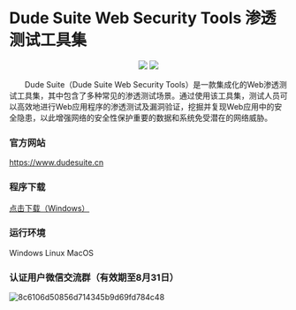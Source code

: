 # Dude Suite Web Security Tools 渗透测试工具集

<p align="center">
    <img src="https://github.com/user-attachments/assets/7d607bc7-be06-4c79-ba58-e318f7be1cbd"> 
     <img src="https://github.com/user-attachments/assets/a4f53275-5126-40b2-8dad-344058858f42"> 
</p>

&emsp;&emsp;Dude Suite（Dude Suite Web Security Tools）是一款集成化的Web渗透测试工具集，其中包含了多种常见的渗透测试场景。通过使用该工具集，测试人员可以高效地进行Web应用程序的渗透测试及漏洞验证，挖掘并复现Web应用中的安全隐患，以此增强网络的安全性保护重要的数据和系统免受潜在的网络威胁。

### 官方网站

https://www.dudesuite.cn 

### 程序下载

[点击下载（Windows）](https://github.com/x364e3ab6/DudeSuite/releases/download/v1.0.0.4/DudeSuite_v1.0.0.4_win_x64.zip)  

### 运行环境
Windows Linux MacOS

### 认证用户微信交流群（有效期至8月31日）
![8c6106d50856d714345b9d69fd784c48](https://github.com/user-attachments/assets/89445593-a4e0-4830-aef5-2de6e9a1e3bd)

